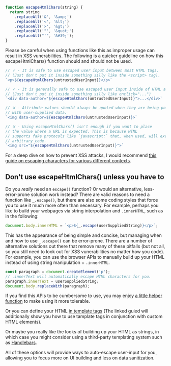 ```javascript
function escapeHtmlChars(string) {
  return string
    .replaceAll('&', '&amp;')
    .replaceAll('<', '&lt;')
    .replaceAll('>', '&gt;')
    .replaceAll('"', '&quot;')
    .replaceAll("'", '&#39;');
}
```

Please be careful when using functions like this as improper usage can result in XSS vunerabilities. The following is a quicker guideline on how this escapeHtmlChars() function should and should not be used.

```javascript
// ✓ - It is safe to use escaped user input between most HTML tags.
// (Just don't put it inside something silly like the <script> tag).
`<p>${escapeHtmlChars(untrustedUserInput)}</p>`

// ✓ - It is generally safe to use escaped user input inside of HTML attributes.
// (Just don't put it inside something silly like onclick="...")
`<div data-author="${escapeHtmlChars(untrustedUserInput)}">...</div>`

// ✕ - Attribute values should always be quoted when they are being populated
// with user-supplied data.
`<img data-author=${escapeHtmlChars(untrustedUserInput)}>`

// ✕ - Using escapeHtmlChars() isn't enough if you want to place
// the value where a URL is expected. This is because HTML
// supports fake protocols like `javascript:` that, when used, will execute
// arbitrary code.
`<img src="${escapeHtmlChars(untrustedUserInput)}">`
```

For a deep dive on how to prevent XSS attacks, I would recommend [this guide on escaping characters for various different contexts](https://cheatsheetseries.owasp.org/cheatsheets/Cross_Site_Scripting_Prevention_Cheat_Sheet.html).

## Don't use escapeHtmlChars() unless you have to

Do you _really_ need an `escape()` function? Or would an alternative, less-error-prone solution work instead? There are valid reasons to need a function like `_.escape()`, but there are also some coding styles that force you to use it much more often than necessary. For example, perhaps you like to build your webpages via string interpolation and `.innerHTML`, such as in the following:

```javascript
document.body.innerHTML = `<p>${_.escape(userSuppliedString)}</p>`;
```

This has the appearance of being simple and concise, but managing when and how to use `_.escape()` can be error-prone. There are a number of alternative solutions out there that remove many of these pitfalls (but not all, so you still need to look out for XSS vunerabilities no matter how you code). For example, you can use the browser APIs to manually build up your HTML instead of using string manipulation + `.innerHTML`.

```javascript
const paragraph = document.createElement('p');
// .innerText will automatically escape HTML characters for you.
paragraph.innerText = userSuppliedString;
document.body.replaceWith(paragraph);
```

If you find this APIs to be cumbersome to use, you may enjoy [a little helper function](#!/utils/el) to make using it more tolerable.

Or you can define your HTML [in template tags](https://developer.mozilla.org/en-US/docs/Web/API/Web_components/Using_templates_and_slots) (The linked guied will additionally show you how to use tamplate tags in conjunction with custom HTML elements).

Or maybe you really like the looks of building up your HTML as strings, in which case you might consider using a third-party templating system such as [Handlebars](https://handlebarsjs.com/guide/).

All of these options will provide ways to auto-escape user-input for you, allowing you to focus more on UI building and less on data sanitization.

